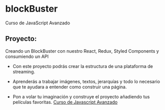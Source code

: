 # blockBuster

Curso de JavaScript Avanzado

## Proyecto: 
Creando un BlockBuster con nuestro React, Redux, Styled Components y consumiendo un API

* Con este proyecto podrás crear la estructura de una plataforma de streaming.
* Aprenderás a trabajar imágenes, textos, jerarquías y todo lo necesario que te ayudara a entender como construir una página.

* Pon a volar tu imaginación y construye el proyecto añadiendo tus películas favoritas. [Curso de Javascript Avanzado](https://leonidasesteban.com/cursos/javascript-react)